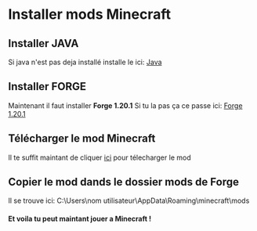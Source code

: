 # Installer mods Minecraft
## Installer JAVA
Si java n'est pas deja installé installe le ici: [Java](https://javadl.oracle.com/webapps/download/AutoDL?BundleId=249553_4d245f941845490c91360409ecffb3b4)
## Installer FORGE
Maintenant il faut installer **Forge 1.20.1**
Si tu la pas ça ce passe ici: [Forge 1.20.1](https://maven.minecraftforge.net/net/minecraftforge/forge/1.20.1-47.2.0/forge-1.20.1-47.2.0-installer.jar)
## Télécharger le mod Minecraft
Il te suffit maintant de cliquer [ici](https://maven.minecraftforge.net/net/minecraftforge/forge/1.20.1-47.2.0/forge-1.20.1-47.2.0-installer.jar) pour télecharger le mod
## Copier le mod dands le dossier mods de Forge
Il se trouve ici: C:\Users\nom utilisateur\AppData\Roaming\minecraft\mods
#### Et voila tu peut maintant jouer a Minecraft !
